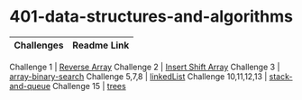 # 401-data-structures-and-algorithms

Challenges | Readme Link
---  | --- 

Challenge 1            | [Reverse Array](challenges/reverseArray/reverseArr.md) 
Challenge 2            | [Insert Shift Array](challenges/array-insert-shift/array-insert-shift.md) 
Challenge 3            | [array-binary-search](challenges/array-binary-search/array-binary-search.md)
Challenge 5,7,8        | [linkedList](challenges/challeng05/linkedList.md)
Challenge 10,11,12,13  | [stack-and-queue](challenges/stack-and-queue/stack-and-queue.md)
Challenge 15           | [trees](challenges/stack-and-queue/trees.md)


  

